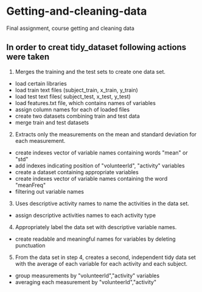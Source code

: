 # Getting-and-cleaning-data
Final assignment, course getting and cleaning data

## In order to creat tidy_dataset following actions were taken

1. Merges the training and the test sets to create one data set.
- load certain libraries
- load train text files (subject_train, x_train, y_train)
- load test text files( subject_test, x_test, y_test)
- load features.txt file, which contains names of variables
- assign column names for each of loaded files
- create two datasets combining train and test data
- merge train and test datasets

2. Extracts only the measurements on the mean and standard deviation for each measurement.
- create indexes vector of variable names containing words "mean" or "std"
- add indexes indicating position of "volunteerId", "activity" variables
- create a dataset containing appropriate variables
- create indexes vector of variable names containing the word "meanFreq"
- filtering out variable names 

3. Uses descriptive activity names to name the activities in the data set.
- assign descriptive activities names to each activity type

4. Appropriately label the data set with descriptive variable names.
- create readable and meaningful names for variables by deleting punctuation 

5. From the data set in step 4, creates a second, independent tidy data set with the average of each variable for each activity and each subject.
- group measurements by "volunteerId","activity" variables
- averaging each measurement by "volunteerId","activity"
